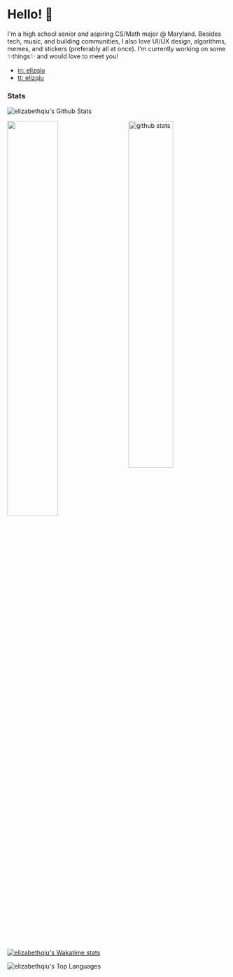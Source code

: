 # Hello! 👋

I'm a high school senior and aspiring CS/Math major @ Maryland. Besides tech, music, and building communities, I also love UI/UX design, algorithms, memes, and stickers (preferably all at once). I'm currently working on some ✨things✨ and would love to meet you! 

- [in: elizqiu](https://linkedin.com/in/elizqiu)  
- [tt: elizqiu](https://twitter.com/elizqiu)

### Stats

![elizabethqiu's Github Stats](https://komarev.com/ghpvc/?username=elizabethqiu&style=plastic)

<img src="https://github-readme-stats.vercel.app/api?username=elizabethqiu&show_icons=true&theme=cobalt" alt="github stats" width="45%" align="right"/>  

<img src="https://github-readme-streak-stats.herokuapp.com/?user=elizabethqiu&theme=cobalt" width="48%" >  

[![elizabethqiu's Wakatime stats](https://github-readme-stats.vercel.app/api/wakatime?username=elizabethqiu)](https://github.com/anuraghazra/github-readme-stats)

 ![elizabethqiu's Top Languages](https://github-readme-stats.vercel.app/api/top-langs/?username=elizabethqiu&hide=jupyter%20notebook&layout=compact)  

<!--
**elizabethqiu/elizabethqiu** is a ✨ _special_ ✨ repository because its `README.md` (this file) appears on your GitHub profile.

Here are some ideas to get you started:

- 🔭 I’m currently working on ...
- 🌱 I’m currently learning ...
- 👯 I’m looking to collaborate on ...
- 🤔 I’m looking for help with ...
- 💬 Ask me about ...
- 📫 How to reach me: ...
- 😄 Pronouns: ...
- ⚡ Fun fact: ...
-->
